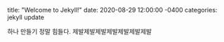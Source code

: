 title: "Welcome to Jekyll!"
date: 2020-08-29 12:00:00 -0400
categories: jekyll update

하나 만들기 정말 힘들다. 제발제발제발제발제발제발제발
